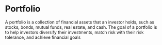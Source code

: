 # Portfolio
A portfolio is a collection of financial assets that an investor holds, such as stocks, bonds, mutual funds, real estate, and cash. The goal of a portfolio is to help investors diversify their investments, match risk with their risk tolerance, and achieve financial goals
